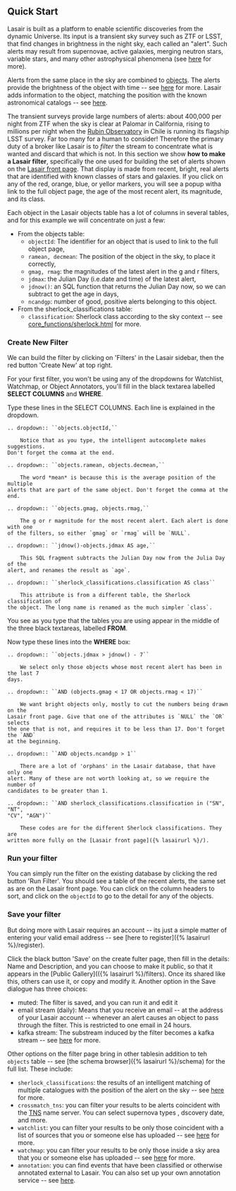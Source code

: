 ## Quick Start
Lasair is built as a platform to enable scientific discoveries from the dynamic 
Universe.  Its input is a transient sky survey such as ZTF or LSST, that find changes in 
brightness in the night sky, each called an "alert". Such alerts may result 
from supernovae, active galaxies, merging neutron stars, variable stars, and many other 
astrophysical phenomena (see [here](about.html#extragalactic-transients) for more). 

Alerts from the same place in the sky are combined to 
[objects](concepts/objects_sources.html).
The alerts provide the brightness of the object with time -- 
see [here](concepts/lightcurve.html) for more. 
Lasair adds information to the object, matching the position with the known 
astronomical catalogs -- see [here](concepts/sky-context.html).

The transient surveys provide large numbers of alerts: about 400,000 per night 
from ZTF when the sky is clear at Palomar in California, rising to millions per 
night when the [Rubin Observatory](https://www.lsst.org/) in Chile
is running its flagship LSST survey. Far too many for a human to consider! 
Therefore the primary duty of a broker like Lasair is to *filter* the stream to 
concentrate what is wanted and discard that which is not. In this section 
we show **how to make a Lasair filter**,
specifically the one used for building the set of alerts shown on the 
[Lasair front page]({%lasairurl%}/). That display is made from recent, bright, 
real alerts that are identified with known classes of stars and galaxies. 
If you click on any of the red, orange, blue, or yellor markers, you will see 
a popup witha link to the full object page, the age of the most recent alert, 
its magnitude, and its class.

Each object in the Lasair objects table has a lot of columns in several tables, 
and for this example we will concentrate on just a few:

* From the objects table:
    * `objectId`: The identifier for an object that is used to link to the full 
object page,
    * `ramean, decmean`: The position of the object in the sky, to place it 
correctly,
    * `gmag, rmag`: the magnitudes of the latest alert in the g and r filters,
    * `jdmax`: the Julian Day (i.e.date and time) of the latest alert,
    * `jdnow()`: an SQL function that returns the Julian Day now, so we can 
subtract to get the age in days,
    * `ncandgp`: number of good, positive alerts belonging to this object. 
* From the sherlock_classifications table:
    * `classification`: Sherlock class according to the sky context -- see 
[core_functions/sherlock.html](here) for more.

### Create New Filter
We can build the filter by clicking on 'Filters' in the Lasair sidebar, then 
the red button 'Create New' at top right.

For your first filter, you won't be using any of the dropdowns for Watchlist, 
Watchmap, or Object Annotators, you'll fill in the black textarea labelled 
**SELECT COLUMNS** and **WHERE**. 

Type these lines in the SELECT COLUMNS. Each line is explained in the dropdown.
```eval_rst
.. dropdown:: ``objects.objectId,``

    Notice that as you type, the intelligent autocomplete makes suggestions.  
Don't forget the comma at the end.
```
```eval_rst
.. dropdown:: ``objects.ramean, objects.decmean,``

    The word *mean* is because this is the average position of the multiple 
alerts that are part of the same object. Don't forget the comma at the end.
```
```eval_rst
.. dropdown:: ``objects.gmag, objects.rmag,``

    The g or r magnitude for the most recent alert. Each alert is done with one 
of the filters, so either `gmag` or `rmag` will be `NULL`.
```
```eval_rst
.. dropdown:: ``jdnow()-objects.jdmax AS age,``

    This SQL fragment subtracts the Julian Day now from the Julia Day of the 
alert, and renames the result as `age`.
```
```eval_rst
.. dropdown:: ``sherlock_classifications.classification AS class``

    This attribute is from a different table, the Sherlock classification of 
the object. The long name is renamed as the much simpler `class`.
```

You see as you type that the tables you are using appear in the middle of the 
three black textareas, 
labelled **FROM**.

Now type these lines into the **WHERE** box:
```eval_rst
.. dropdown:: ``objects.jdmax > jdnow() - 7``

    We select only those objects whose most recent alert has been in the last 7 
days.
```
```eval_rst
.. dropdown:: ``AND (objects.gmag < 17 OR objects.rmag < 17)``

    We want bright objects only, mostly to cut the numbers being drawn on the 
Lasair front page. Give that one of the attributes is `NULL` the `OR` selects 
the one that is not, and requires it to be less than 17. Don't forget the `AND` 
at the beginning.
```
```eval_rst
.. dropdown:: ``AND objects.ncandgp > 1``

    There are a lot of 'orphans' in the Lasair database, that have only one 
alert. Many of these are not worth looking at, so we require the number of 
candidates to be greater than 1.
```
```eval_rst
.. dropdown:: ``AND sherlock_classifications.classification in ("SN", "NT", 
"CV", "AGN")``

    These codes are for the different Sherlock classifications. They are 
written more fully on the [Lasair front page]({% lasairurl %}/).
```

### Run your filter
You can simply run the filter on the existing database by clicking the red 
button 'Run Filter'.
You should see a table of the recent alerts, the same set as are on the Lasair 
front page.
You can click on the column headers to sort, and click on the `objectId` to go 
to the detail 
for any of the objects.

### Save your filter
But doing more with Lasair requires an account -- its just a simple matter of 
entering
your valid email address -- see [here to register]({% lasairurl %}/register).

Click the black button 'Save' on the create fulter page, then fill in the 
details: Name and Description, and you can choose to make it public, so that it 
appears in the [Public Gallery](({% lasairurl %}/filters). Once its shared like 
this, others can use it, or copy and modify it. Another option in the Save 
dialogue 
has three choices:
* muted: The filter is saved, and you can run it and edit it
* email stream (daily): Means that you receive an email -- at the address of 
your Lasair account -- 
whenever an alert causes an object to pass through the filter. 
This is restricted to one email in 24 hours.
* kafka stream: The substream induced by the filter becomes a kafka stream -- 
see [here](core_functions/alert-streams.html) for more.

Other options on the filter page bring in other tablesin addition to teh 
`objects` table 
-- see [the schema browser]({% lasairurl %}/schema) for the full list. These 
include:

* `sherlock_classifications`: the results of an intelligent matching of 
multiple catalogues 
with the position of the alert on the sky -- see 
[here](core_functions/sherlock.html) for more.
* `crossmatch_tns`: you can filter your results to be alerts coincident with the 
[TNS](https://www.wis-tns.org/) name server. You can select supernova types , 
dscovery date, and more.
* `watchlist`: you can filter your results to be only those coincident with a 
list of sources that you or someone else has  uploaded -- see 
[here](core_functions/watchlists.html) for more.
* `watchmap`: you can filter your results to be only those inside a sky area 
that you or someone else has uploaded -- see [here](core_functions/watchmaps.html) for more.
* `annotation`: you can find events that have been classified or otherwise 
annotated external to Lasair. You can also set up your own annotation service -- see 
[here](concepts/annotations.html).
